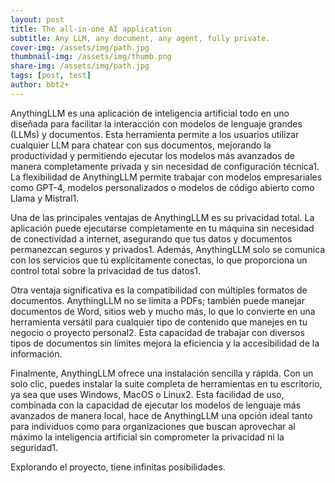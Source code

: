 ```yaml
---
layout: post
title: The all-in-one AI application
subtitle: Any LLM, any document, any agent, fully private.
cover-img: /assets/img/path.jpg
thumbnail-img: /assets/img/thumb.png
share-img: /assets/img/path.jpg
tags: [post, test]
author: bbt2+
---
```


AnythingLLM es una aplicación de inteligencia artificial todo en uno diseñada para facilitar la interacción con modelos de lenguaje grandes (LLMs) y documentos. Esta herramienta permite a los usuarios utilizar cualquier LLM para chatear con sus documentos, mejorando la productividad y permitiendo ejecutar los modelos más avanzados de manera completamente privada y sin necesidad de configuración técnica1. La flexibilidad de AnythingLLM permite trabajar con modelos empresariales como GPT-4, modelos personalizados o modelos de código abierto como Llama y Mistral1.

Una de las principales ventajas de AnythingLLM es su privacidad total. La aplicación puede ejecutarse completamente en tu máquina sin necesidad de conectividad a internet, asegurando que tus datos y documentos permanezcan seguros y privados1. Además, AnythingLLM solo se comunica con los servicios que tú explícitamente conectas, lo que proporciona un control total sobre la privacidad de tus datos1.

Otra ventaja significativa es la compatibilidad con múltiples formatos de documentos. AnythingLLM no se limita a PDFs; también puede manejar documentos de Word, sitios web y mucho más, lo que lo convierte en una herramienta versátil para cualquier tipo de contenido que manejes en tu negocio o proyecto personal2. Esta capacidad de trabajar con diversos tipos de documentos sin límites mejora la eficiencia y la accesibilidad de la información.

Finalmente, AnythingLLM ofrece una instalación sencilla y rápida. Con un solo clic, puedes instalar la suite completa de herramientas en tu escritorio, ya sea que uses Windows, MacOS o Linux2. Esta facilidad de uso, combinada con la capacidad de ejecutar los modelos de lenguaje más avanzados de manera local, hace de AnythingLLM una opción ideal tanto para individuos como para organizaciones que buscan aprovechar al máximo la inteligencia artificial sin comprometer la privacidad ni la seguridad1.

Explorando el proyecto, tiene infinitas posibilidades.